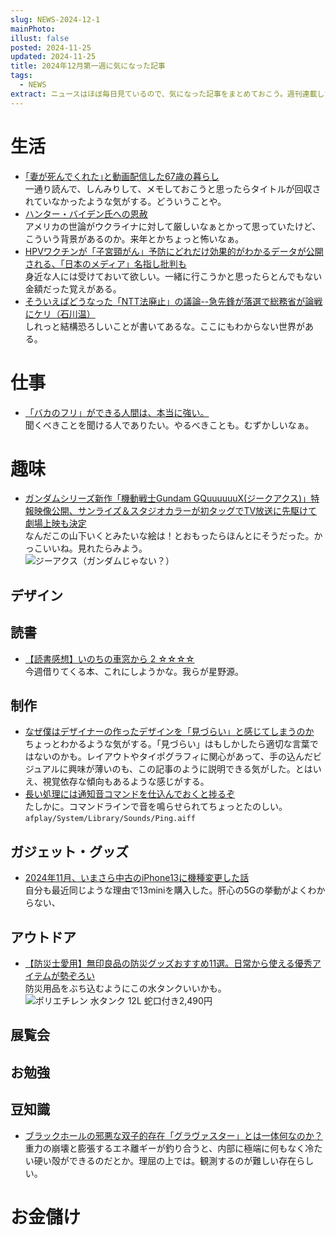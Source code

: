 ```yaml
---
slug: NEWS-2024-12-1
mainPhoto: 
illust: false
posted: 2024-11-25
updated: 2024-11-25
title: 2024年12月第一週に気になった記事
tags:
  - NEWS
extract: ニュースはほぼ毎日見ているので、気になった記事をまとめておこう。週刊連載したい。
---
```

# 生活

- [｢妻が死んでくれた｣と動画配信した67歳の暮らし](https://toyokeizai.net/articles/-/842935)  
  一通り読んで、しんみりして、メモしておこうと思ったらタイトルが回収されていなかったような気がする。どういうことや。
- [ハンター・バイデン氏への恩赦](http://finalvent.cocolog-nifty.com/fareastblog/2024/12/post-d4fff7.html)  
  アメリカの世論がウクライナに対して厳しいなぁとかって思っていたけど、こういう背景があるのか。来年とかちょっと怖いなぁ。
- [HPVワクチンが「子宮頸がん」予防にどれだけ効果的がわかるデータが公開される、「日本のメディア」名指し批判も](https://gigazine.net/news/20241201-hpv-vaccination-world-cervical-cancer/)  
  身近な人には受けておいて欲しい。一緒に行こうかと思ったらとんでもない金額だった覚えがある。
- [そういえばどうなった「NTT法廃止」の議論--急先鋒が落選で総務省が論戦にケリ（石川温）](https://japan.cnet.com/article/35226751/)  
  しれっと結構恐ろしいことが書いてあるな。ここにもわからない世界がある。
  
# 仕事

- [「バカのフリ」ができる人間は、本当に強い。](https://blog.tinect.jp/?p=88365)  
  聞くべきことを聞ける人でありたい。やるべきことも。むずかしいなぁ。 

# 趣味

- [ガンダムシリーズ新作「機動戦士Gundam GQuuuuuuX(ジークアクス)」特報映像公開、サンライズ＆スタジオカラーが初タッグでTV放送に先駆けて劇場上映も決定](https://gigazine.net/news/20241204-gundam-gquuuuuux/)  
  なんだこの山下いくとみたいな絵は！とおもったらほんとにそうだった。かっこいいね。見れたらみよう。  
  ![ジーアクス（ガンダムじゃない？）](images/news/2024-12-02-NEWS/01.png)

## デザイン

## 読書

- [【読書感想】いのちの車窓から 2 ☆☆☆☆](https://fujipon.hatenadiary.com/entry/2024/12/02/085005)  
  今週借りてくる本、これにしようかな。我らが星野源。

## 制作

- [なぜ僕はデザイナーの作ったデザインを「見づらい」と感じてしまうのか](https://yuheiy.com/2024-12-01-i-am-not-a-visual-thinker)  
  ちょっとわかるような気がする。「見づらい」はもしかしたら適切な言葉ではないのかも。レイアウトやタイポグラフィに関心があって、手の込んだビジュアルに興味が薄いのも、この記事のように説明できる気がした。とはいえ、視覚依存な傾向もあるような感じがする。
- [長い処理には通知音コマンドを仕込んでおくと捗るぞ](https://zenn.dev/magicmoment/articles/play-sound-command-20241205)  
  たしかに。コマンドラインで音を鳴らせられてちょっとたのしい。`afplay/System/Library/Sounds/Ping.aiff`
## ガジェット・グッズ

- [2024年11月、いまさら中古のiPhone13に機種変更した話](https://note.com/sugina_kazuaki/n/n8b5274c5c396)  
  自分も最近同じような理由で13miniを購入した。肝心の5Gの挙動がよくわからない、

## アウトドア

- [【防災士愛用】無印良品の防災グッズおすすめ11選。日常から使える優秀アイテムが勢ぞろい](https://macaro-ni.jp/161131?page=2)  
  防災用品をぶち込むようにこの水タンクいいかも。  
  ![ポリエチレン 水タンク 12L 蛇口付き2,490円](images/news/2024-12-02-NEWS/02.png)

## 展覧会

## お勉強

## 豆知識

- [ブラックホールの邪悪な双子的存在「グラヴァスター」とは一体何なのか？](https://gigazine.net/news/20241204-black-hole-evil-twin-gravastar/)  
  重力の崩壊と膨張するエネ離ギーが釣り合うと、内部に極端に何もなく冷たい硬い殻ができるのだとか。理屈の上では。観測するのが難しい存在らしい。

# お金儲け